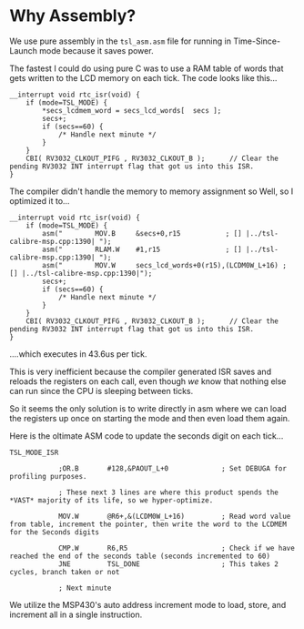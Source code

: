 # Why Assembly?

We use pure assembly in the `tsl_asm.asm` file for running in Time-Since-Launch mode because it saves power.

The fastest I could do using pure C was to use a RAM table of words that gets written to the LCD memory on each tick. The code looks like this...

```
__interrupt void rtc_isr(void) {
	if (mode=TSL_MODE) {
		*secs_lcdmem_word = secs_lcd_words[  secs ];
		secs+;
		if (secs==60) {
			/* Handle next minute */
		}
	}
 	CBI( RV3032_CLKOUT_PIFG , RV3032_CLKOUT_B );      // Clear the pending RV3032 INT interrupt flag that got us into this ISR.
}
```

The compiler didn't handle the memory to memory assignment so Well, so I optimized it to...

```
__interrupt void rtc_isr(void) {
	if (mode=TSL_MODE) {
        asm("        MOV.B     &secs+0,r15           ; [] |../tsl-calibre-msp.cpp:1390| ");
        asm("        RLAM.W    #1,r15                ; [] |../tsl-calibre-msp.cpp:1390| ");
        asm("        MOV.W     secs_lcd_words+0(r15),(LCDM0W_L+16) ; [] |../tsl-calibre-msp.cpp:1390|");
		secs+;
		if (secs==60) {
			/* Handle next minute */
		}
	}
 	CBI( RV3032_CLKOUT_PIFG , RV3032_CLKOUT_B );      // Clear the pending RV3032 INT interrupt flag that got us into this ISR.
}
```

....which executes in 43.6us per tick. 

This is very inefficient because the compiler generated ISR saves and reloads the registers on each call, even though *we* know that nothing else can run since the CPU is sleeping between ticks. 

So it seems the only solution is to write directly in asm where we can load the registers up once on starting the mode and then even load them again. 

Here is the oltimate ASM code to update the seconds digit on each tick...

```
TSL_MODE_ISR

 	  		;OR.B      	#128,&PAOUT_L+0  			; Set DEBUGA for profiling purposes.

 	  		; These next 3 lines are where this product spends the *VAST* majority of its life, so we hyper-optimize.

 	  		MOV.W		@R6+,&(LCDM0W_L+16)			; Read word value from table, increment the pointer, then write the word to the LCDMEM for the Seconds digits

			CMP.W		R6,R5						; Check if we have reached the end of the seconds table (seconds incremented to 60)
			JNE			TSL_DONE					; This takes 2 cycles, branch taken or not

			; Next minute
```

We utilize the MSP430's auto address increment mode to load, store, and increment all in a single instruction.


